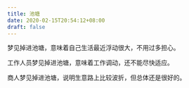 ```yaml
---
title: 池塘
date: 2020-02-15T20:54:12+08:00
draft: false
---
```


梦见掉进池塘，意味着自己生活最近浮动很大，不用过多担心。

工作人员梦见掉进池塘，意味着工作调动，还不能尽快适应。

商人梦见掉进池塘，说明生意路上比较波折，但总体还是很好的。